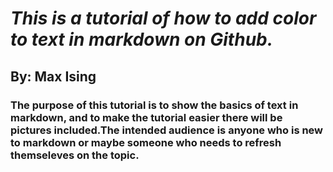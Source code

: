 # *This is a tutorial of how to add color to text in markdown on Github.*
## By: Max Ising  
### The purpose of this tutorial is to show the basics of text in markdown, and to make the tutorial easier there will be pictures included.The intended audience is anyone who is new to markdown or maybe someone who needs to refresh themseleves on the topic.
